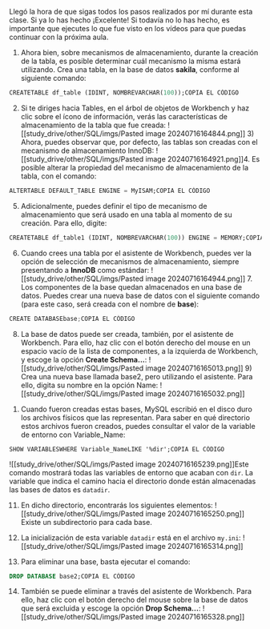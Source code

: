 Llegó la hora de que sigas todos los pasos realizados por mí durante esta clase. Si ya lo has hecho ¡Excelente! Si todavía no lo has hecho, es importante que ejecutes lo que fue visto en los vídeos para que puedas continuar con la próxima aula.

1. Ahora bien, sobre mecanismos de almacenamiento, durante la creación de la tabla, es posible determinar cuál mecanismo la misma estará utilizando. Crea una tabla, en la base de datos **sakila**, conforme al siguiente comando:

```sql
CREATETABLE df_table (IDINT, NOMBREVARCHAR(100));COPIA EL CÓDIGO
```

2. Si te diriges hacia Tables, en el árbol de objetos de Workbench y haz clic sobre el ícono de información, verás las características de almacenamiento de la tabla que fue creada:
![[study_drive/other/SQL/imgs/Pasted image 20240716164844.png]]  3) Ahora, puedes observar que, por defecto, las tablas son creadas con el mecanismo de almacenamiento InnoDB:
![[study_drive/other/SQL/imgs/Pasted image 20240716164921.png]]4. Es posible alterar la propiedad del mecanismo de almacenamiento de la tabla, con el comando:

```sql
ALTERTABLE DEFAULT_TABLE ENGINE = MyISAM;COPIA EL CÓDIGO
```

5. Adicionalmente, puedes definir el tipo de mecanismo de almacenamiento que será usado en una tabla al momento de su creación. Para ello, digite:

```sql
CREATETABLE df_table1 (IDINT, NOMBREVARCHAR(100)) ENGINE = MEMORY;COPIA EL CÓDIGO
```

6. Cuando crees una tabla por el asistente de Workbench, puedes ver la opción de selección de mecanismos de almacenamiento, siempre presentando a **InnoDB** como estándar: 
![[study_drive/other/SQL/imgs/Pasted image 20240716164944.png]]  7. Los componentes de la base quedan almacenados en una base de datos. Puedes crear una nueva base de datos con el siguiente comando (para este caso, será creada con el nombre de **base**):

```csharp
CREATE DATABASEbase;COPIA EL CÓDIGO
```

8. La base de datos puede ser creada, también, por el asistente de Workbench. Para ello, haz clic con el botón derecho del mouse en un espacio vacío de la lista de componentes, a la izquierda de Workbench, y escoge la opción **Create Schema...**:
 ![[study_drive/other/SQL/imgs/Pasted image 20240716165013.png]] 9) Crea una nueva base llamada base2, pero utilizando el asistente. Para ello, digita su nombre en la opción Name:
 ![[study_drive/other/SQL/imgs/Pasted image 20240716165032.png]]
 1) Cuando fueron creadas estas bases, MySQL escribió en el disco duro los archivos físicos que las representan. Para saber en qué directorio estos archivos fueron creados, puedes consultar el valor de la variable de entorno con Variable_Name:
```
SHOW VARIABLESWHERE Variable_NameLIKE '%dir';COPIA EL CÓDIGO
```
![[study_drive/other/SQL/imgs/Pasted image 20240716165239.png]]Este comando mostrará todas las variables de entorno que acaban con `dir`. La variable que indica el camino hacia el directorio donde están almacenadas las bases de datos es `datadir`.

11. En dicho directorio, encontrarás los siguientes elementos:
![[study_drive/other/SQL/imgs/Pasted image 20240716165250.png]]
Existe un subdirectorio para cada base.

12. La inicialización de esta variable `datadir` está en el archivo `my.ini`:
![[study_drive/other/SQL/imgs/Pasted image 20240716165314.png]]
13. Para eliminar una base, basta ejecutar el comando:

```sql
DROP DATABASE base2;COPIA EL CÓDIGO
```

14. También se puede eliminar a través del asistente de Workbench. Para ello, haz clic con el botón derecho del mouse sobre la base de datos que será excluida y escoge la opción **Drop Schema...**:
 ![[study_drive/other/SQL/imgs/Pasted image 20240716165328.png]]